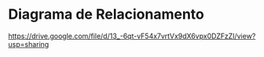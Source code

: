 # Diagrama de Relacionamento
https://drive.google.com/file/d/13_-6qt-vF54x7vrtVx9dX6vpx0DZFzZI/view?usp=sharing
